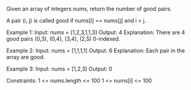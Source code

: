 
Given an array of integers nums, return the number of good pairs.

A pair (i, j) is called good if nums[i] == nums[j] and i < j.


Example 1:
Input: nums = [1,2,3,1,1,3]
Output: 4
Explanation: There are 4 good pairs (0,3), (0,4), (3,4), (2,5) 0-indexed.

Example 2:
Input: nums = [1,1,1,1]
Output: 6
Explanation: Each pair in the array are good.

Example 3:
Input: nums = [1,2,3]
Output: 0
 
Constraints:
1 <= nums.length <= 100
1 <= nums[i] <= 100